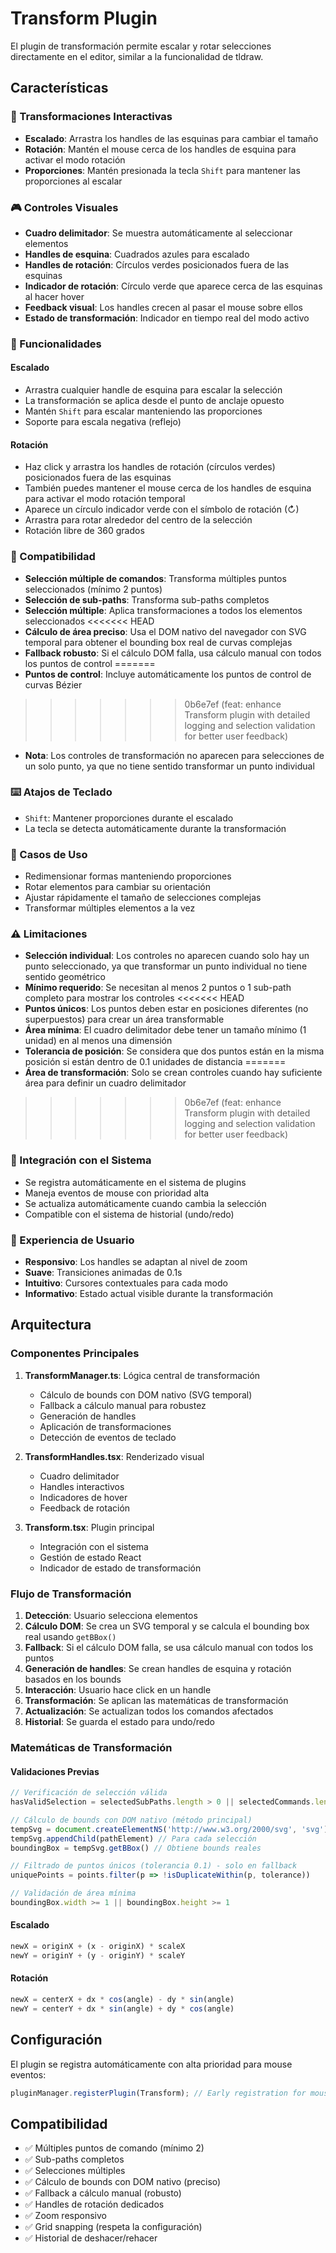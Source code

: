 # Transform Plugin

El plugin de transformación permite escalar y rotar selecciones directamente en el editor, similar a la funcionalidad de tldraw.

## Características

### 🎯 Transformaciones Interactivas
- **Escalado**: Arrastra los handles de las esquinas para cambiar el tamaño
- **Rotación**: Mantén el mouse cerca de los handles de esquina para activar el modo rotación
- **Proporciones**: Mantén presionada la tecla `Shift` para mantener las proporciones al escalar

### 🎮 Controles Visuales
- **Cuadro delimitador**: Se muestra automáticamente al seleccionar elementos
- **Handles de esquina**: Cuadrados azules para escalado
- **Handles de rotación**: Círculos verdes posicionados fuera de las esquinas
- **Indicador de rotación**: Círculo verde que aparece cerca de las esquinas al hacer hover
- **Feedback visual**: Los handles crecen al pasar el mouse sobre ellos
- **Estado de transformación**: Indicador en tiempo real del modo activo

### 🔧 Funcionalidades

#### Escalado
- Arrastra cualquier handle de esquina para escalar la selección
- La transformación se aplica desde el punto de anclaje opuesto
- Mantén `Shift` para escalar manteniendo las proporciones
- Soporte para escala negativa (reflejo)

#### Rotación
- Haz click y arrastra los handles de rotación (círculos verdes) posicionados fuera de las esquinas
- También puedes mantener el mouse cerca de los handles de esquina para activar el modo rotación temporal
- Aparece un círculo indicador verde con el símbolo de rotación (↻) 
- Arrastra para rotar alrededor del centro de la selección
- Rotación libre de 360 grados

### 🎨 Compatibilidad
- **Selección múltiple de comandos**: Transforma múltiples puntos seleccionados (mínimo 2 puntos)
- **Selección de sub-paths**: Transforma sub-paths completos
- **Selección múltiple**: Aplica transformaciones a todos los elementos seleccionados
<<<<<<< HEAD
- **Cálculo de área preciso**: Usa el DOM nativo del navegador con SVG temporal para obtener el bounding box real de curvas complejas
- **Fallback robusto**: Si el cálculo DOM falla, usa cálculo manual con todos los puntos de control
=======
- **Puntos de control**: Incluye automáticamente los puntos de control de curvas Bézier
>>>>>>> 0b6e7ef (feat: enhance Transform plugin with detailed logging and selection validation for better user feedback)
- **Nota**: Los controles de transformación no aparecen para selecciones de un solo punto, ya que no tiene sentido transformar un punto individual

### ⌨️ Atajos de Teclado
- `Shift`: Mantener proporciones durante el escalado
- La tecla se detecta automáticamente durante la transformación

### 🎯 Casos de Uso
- Redimensionar formas manteniendo proporciones
- Rotar elementos para cambiar su orientación
- Ajustar rápidamente el tamaño de selecciones complejas
- Transformar múltiples elementos a la vez

### ⚠️ Limitaciones
- **Selección individual**: Los controles no aparecen cuando solo hay un punto seleccionado, ya que transformar un punto individual no tiene sentido geométrico
- **Mínimo requerido**: Se necesitan al menos 2 puntos o 1 sub-path completo para mostrar los controles
<<<<<<< HEAD
- **Puntos únicos**: Los puntos deben estar en posiciones diferentes (no superpuestos) para crear un área transformable
- **Área mínima**: El cuadro delimitador debe tener un tamaño mínimo (1 unidad) en al menos una dimensión
- **Tolerancia de posición**: Se considera que dos puntos están en la misma posición si están dentro de 0.1 unidades de distancia
=======
- **Área de transformación**: Solo se crean controles cuando hay suficiente área para definir un cuadro delimitador
>>>>>>> 0b6e7ef (feat: enhance Transform plugin with detailed logging and selection validation for better user feedback)

### 🔄 Integración con el Sistema
- Se registra automáticamente en el sistema de plugins
- Maneja eventos de mouse con prioridad alta
- Se actualiza automáticamente cuando cambia la selección
- Compatible con el sistema de historial (undo/redo)

### 🎨 Experiencia de Usuario
- **Responsivo**: Los handles se adaptan al nivel de zoom
- **Suave**: Transiciones animadas de 0.1s
- **Intuitivo**: Cursores contextuales para cada modo
- **Informativo**: Estado actual visible durante la transformación

## Arquitectura

### Componentes Principales

1. **TransformManager.ts**: Lógica central de transformación
   - Cálculo de bounds con DOM nativo (SVG temporal)
   - Fallback a cálculo manual para robustez
   - Generación de handles
   - Aplicación de transformaciones
   - Detección de eventos de teclado

2. **TransformHandles.tsx**: Renderizado visual
   - Cuadro delimitador
   - Handles interactivos
   - Indicadores de hover
   - Feedback de rotación

3. **Transform.tsx**: Plugin principal
   - Integración con el sistema
   - Gestión de estado React
   - Indicador de estado de transformación

### Flujo de Transformación

1. **Detección**: Usuario selecciona elementos
2. **Cálculo DOM**: Se crea un SVG temporal y se calcula el bounding box real usando `getBBox()`
3. **Fallback**: Si el cálculo DOM falla, se usa cálculo manual con todos los puntos
4. **Generación de handles**: Se crean handles de esquina y rotación basados en los bounds
5. **Interacción**: Usuario hace click en un handle
6. **Transformación**: Se aplican las matemáticas de transformación
7. **Actualización**: Se actualizan todos los comandos afectados
8. **Historial**: Se guarda el estado para undo/redo

### Matemáticas de Transformación

#### Validaciones Previas
```typescript
// Verificación de selección válida
hasValidSelection = selectedSubPaths.length > 0 || selectedCommands.length > 1

// Cálculo de bounds con DOM nativo (método principal)
tempSvg = document.createElementNS('http://www.w3.org/2000/svg', 'svg')
tempSvg.appendChild(pathElement) // Para cada selección
boundingBox = tempSvg.getBBox() // Obtiene bounds reales

// Filtrado de puntos únicos (tolerancia 0.1) - solo en fallback
uniquePoints = points.filter(p => !isDuplicateWithin(p, tolerance))

// Validación de área mínima
boundingBox.width >= 1 || boundingBox.height >= 1
```

#### Escalado
```typescript
newX = originX + (x - originX) * scaleX
newY = originY + (y - originY) * scaleY
```

#### Rotación
```typescript
newX = centerX + dx * cos(angle) - dy * sin(angle)
newY = centerY + dx * sin(angle) + dy * cos(angle)
```

## Configuración

El plugin se registra automáticamente con alta prioridad para mouse eventos:

```typescript
pluginManager.registerPlugin(Transform); // Early registration for mouse priority
```

## Compatibilidad

- ✅ Múltiples puntos de comando (mínimo 2)
- ✅ Sub-paths completos
- ✅ Selecciones múltiples
- ✅ Cálculo de bounds con DOM nativo (preciso)
- ✅ Fallback a cálculo manual (robusto)
- ✅ Handles de rotación dedicados
- ✅ Zoom responsivo
- ✅ Grid snapping (respeta la configuración)
- ✅ Historial de deshacer/rehacer
